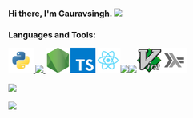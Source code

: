 ### Hi there, I'm Gauravsingh. <img src="https://raw.githubusercontent.com/MartinHeinz/MartinHeinz/master/wave.gif" width="30px" />

### Languages and Tools:

<a href="https://python.org" /><img height="50" src="https://raw.githubusercontent.com/github/explore/80688e429a7d4ef2fca1e82350fe8e3517d3494d/topics/python/python.png">
<a href="https://isocpp.org/" /><img height="50" src="https://avatars.githubusercontent.com/u/13841574?s=200&v=4">
<a href="https://nodejs.org" /><img height="50" src="https://raw.githubusercontent.com/github/explore/80688e429a7d4ef2fca1e82350fe8e3517d3494d/topics/nodejs/nodejs.png"><a href="https://www.typescriptlang.org/"/><img height="50" src="https://raw.githubusercontent.com/github/explore/80688e429a7d4ef2fca1e82350fe8e3517d3494d/topics/typescript/typescript.png"><a href="https://reactjs.org/"><img height="50" src="https://raw.githubusercontent.com/github/explore/80688e429a7d4ef2fca1e82350fe8e3517d3494d/topics/react/react.png"><a href="https://nextjs.org"/><img height="50" src="https://assets.vercel.com/image/upload/v1607554385/repositories/next-js/next-logo.png"><a href="https://www.mongodb.com/"/><img height="50" src="https://www.logolynx.com/images/logolynx/f4/f436442c17fa509c78e28aa28c76b923.png" /><a href="https://www.vim.org/" /><img height="50" src="https://raw.githubusercontent.com/github/explore/80688e429a7d4ef2fca1e82350fe8e3517d3494d/topics/vim/vim.png"><a href="https://www.haskell.org/"><img height="50" src="https://raw.githubusercontent.com/github/explore/80688e429a7d4ef2fca1e82350fe8e3517d3494d/topics/haskell/haskell.png"></a>
<br>
<br>
<img align="center" src="https://github-readme-streak-stats.herokuapp.com/?user=gauravsingh5&background=151515&ring=fff&currStreakNum=fff&sideNums=fff&currStreakLabel=79ff97&sideLabels=79ff97&dates=fff&fire=79ff97&border=e4e2e2" />
<br>
<br>
<img align="center" src="https://github-readme-stats.vercel.app/api?username=gauravsingh5&show_icons=true&title_color=fff&icon_color=79ff97&text_color=9f9f9f&bg_color=151515&count_private=true" />
